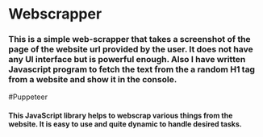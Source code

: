 # Webscrapper
### This is a simple web-scrapper that takes a screenshot of the page  of the website url provided by the user. It does not have any UI interface but is powerful enough. Also I have written Javascript program to fetch the text from the  a random H1 tag from a website  and show it in the console.

#Puppeteer
#### This JavaScript library helps to webscrap various things from the website. It is easy to use and quite dynamic to handle desired tasks.
